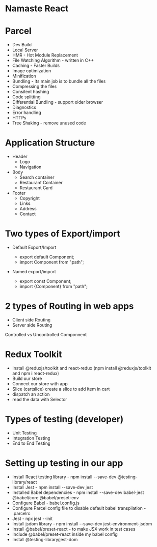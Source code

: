 # Namaste React 

# Parcel
- Dev Build
- Local Server
- HMR - Hot Module Replacement
- File Watching Algorithm - written in C++
- Caching - Faster Builds
- Image optimization
- Minification
- Bundling - Its main job is to bundle all the files
- Compressing the files 
- Consitent hashing
- Code splitting
- Differential Bundling - support older browser
- Diagnostics
- Error handling
- HTTPs 
- Tree Shaking - remove unused code

# Application Structure
  
- Header
    - Logo
    - Navigation
- Body
    - Search container
    - Restaurant Container
    - Restaurant Card
- Footer
    - Copyright
    - Links 
    - Address
    - Contact
 
 
# Two types of Export/import

- Default Export/Import
    - export default Component;
    - import Component from "path";

- Named export/import
    - export const Component;
    - import {Component} from "path";

# 2 types of Routing in web apps 
- Client side Routing
- Server side Routing

Controlled vs Uncontrolled Componnent

# Redux Toolkit
- Install @reduxjs/toolkit and react-redux (npm install @reduxjs/toolkit and npm i react-redux)
- Build our store
- Connect our store with app
- Slice (cartslice) create a slice to add item in cart
- dispatch an action
- read the data with Selector

# Types of testing (developer)
- Unit Testing
- Integration Testing
- End to End Testing

# Setting up testing in our app
- Install React testing library - npm install --save-dev @testing-library/react
- Install Jest - npm install --save-dev jest
- Installed Babel dependencies - npm install --save-dev babel-jest @babel/core @babel/preset-env
- Configure Babel - babel.config.js
- Configure Parcel config file to disable default babel transpilation - .parcelrc
- Jest - npx jest --init
- Install jsdom library - npm install --save-dev jest-environment-jsdom
- Install @babel/preset-react - to make JSX work in test cases
- Include @babel/preset-react inside my babel config 
- Install @testing-library/jest-dom



